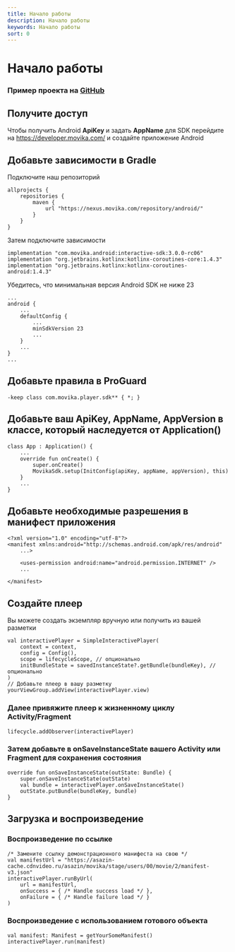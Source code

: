 ```yaml
---
title: Начало работы
description: Начало работы
keywords: Начало работы
sort: 0
---
```


# Начало работы

###  Пример проекта на [GitHub](https://github.com/movika/android.sdk.sample.movika.com)

## Получите доступ

Чтобы получить Android **ApiKey** и задать **AppName** для SDK перейдите на https://developer.movika.com/ и создайте приложение Android

## Добавьте зависимости в Gradle

Подключите наш репозиторий

```
allprojects {
    repositories {
        maven {
            url "https://nexus.movika.com/repository/android/"
        }
    }
}
```

Затем подключите зависимости

```
implementation "com.movika.android:interactive-sdk:3.0.0-rc06"
implementation "org.jetbrains.kotlinx:kotlinx-coroutines-core:1.4.3"
implementation "org.jetbrains.kotlinx:kotlinx-coroutines-android:1.4.3"
```
Убедитесь, что минимальная версия Android SDK не ниже 23
```
...
android {
    ...
    defaultConfig {
        ...
        minSdkVersion 23
        ...
    }
    ...
}
...
```
## Добавьте правила в ProGuard
```
-keep class com.movika.player.sdk** { *; }
```
## Добавьте ваш ApiKey, AppName, AppVersion в классе, который наследуется от Application()

```
class App : Application() {
	...
    override fun onCreate() {
        super.onCreate()
        MovikaSdk.setup(InitConfig(apiKey, appName, appVersion), this)
    }
    ...
}
```
## Добавьте необходимые разрешения в манифест приложения

```
<?xml version="1.0" encoding="utf-8"?>
<manifest xmlns:android="http://schemas.android.com/apk/res/android"
    ...>

    <uses-permission android:name="android.permission.INTERNET" />
    ...

</manifest>
```

## Создайте плеер

Вы можете создать экземпляр вручную или получить из вашей разметки

```
val interactivePlayer = SimpleInteractivePlayer(
	context = context,
	config = Config(),
	scope = lifecycleScope, // опционально
	initBundleState = savedInstanceState?.getBundle(bundleKey), // опционально
)
// Добавьте плеер в вашу разметку
yourViewGroup.addView(interactivePlayer.view)
```

### Далее привяжите плеер к жизненному циклу Activity/Fragment

```
lifecycle.addObserver(interactivePlayer)
```

### Затем добавьте в onSaveInstanceState вашего Activity или Fragment для сохранения состояния

```
override fun onSaveInstanceState(outState: Bundle) {
    super.onSaveInstanceState(outState)
    val bundle = interactivePlayer.onSaveInstanceState()
    outState.putBundle(bundleKey, bundle)
}
```

## Загрузка и воспроизведение

### Воспроизведение по ссылке
```
/* Замените ссылку демонстрационного манифеста на свою */
val manifestUrl = "https://asazin-cache.cdnvideo.ru/asazin/movika/stage/users/00/movie/2/manifest-v3.json"
interactivePlayer.runByUrl(
	url = manifestUrl,
	onSuccess = { /* Handle success load */ },
	onFailure = { /* Handle failure load */ }
)

```
### Воспроизведение с использованием готового объекта
```
val manifest: Manifest = getYourSomeManifest()
interactivePlayer.run(manifest)
```
